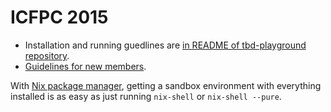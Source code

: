 ICFPC 2015
===

 + Installation and running guedlines are [in README of tbd-playground repository](https://github.com/Vlad-Shcherbina/tbd-playground/blob/master/README.md).
 + [Guidelines for new members](https://docs.google.com/document/d/1gVkY6YPs4L8MBQY9usCRjXmp7wXSalfykFM4H2o4l2o/edit?usp=sharing).

With [Nix package manager](http://nixos.org), getting a sandbox environment with everything installed is as easy as just running ``nix-shell`` or ``nix-shell --pure``.
